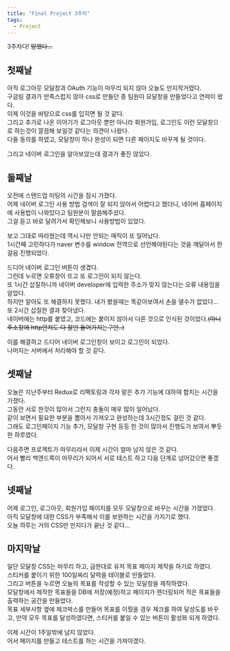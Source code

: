 ```yaml
---
title: "Final Project 3주차"
tags:
  - Project
---
```


3주차다!
~~망했다...~~

## 첫째날  

아직 로그아웃 모달창과 OAuth 기능이 마무리 되지 않아 오늘도 만지작거렸다.  
구글링 결과가 만족스럽지 않아 css로 만들던 중 팀원이 모달창을 만들었다고 연락이 왔다.  
이제 이것을 바탕으로 css를 입히면 될 것 같다.  
그리고 추가로 나온 이야기가 로그아웃 뿐만 아니라 회원가입, 로그인도 이런 모달창으로 하는것이 깔끔해 보일것 같다는 의견이 나왔다.  
다들 동의를 하였고, 모달창이 하나 완성이 되면 다른 페이지도 바꾸게 될 것이다.  

그리고 네이버 로그인을 알아보았는데 결과가 좋진 않았다.  

## 둘째날

오전에 스탠드업 미팅의 시간을 잠시 가졌다.  
어제 네이버 로그인 사용 방법 검색이 잘 되지 않아서 어렵다고 했더니, 네이버 홈페이지에 사용법이 나와있다고 팀원분이 말씀해주셨다.  
그걸 듣고 바로 달려가서 확인해보니 사용방법이 있었다.  

보고 그대로 따라쳤는데 역시 나만 안되는 매직이 또 일어났다.  
1시간째 고민하다가 naver 변수를 window 전역으로 선언해야된다는 것을 깨달아서 한걸음 진행되었다.  

드디어 네이버 로그인 버튼이 생겼다.  
그런데 누르면 오류창이 뜨고 또 로그인이 되지 않는다.  
또 1시간 삽질하니까 네이버 developer에 입력한 주소가 맞지 않는다는 오류 내용임을 알았다.  
하지만 알아도 또 해결하지 못했다. 내가 봤을때는 똑같아보여서 손을 댈수가 없었다...  
또 2시간 삽질한 결과 찾아냈다.  
네이버에는 http를 붙였고, 코드에는 붙이지 않아서 다른 것으로 인식된 것이었다.~~(아니 주소창에 http안쳐도 다 잘만 들어가지는구만..)~~  

이를 해결하고 드디어 네이버 로그인창이 보이고 로그인이 되었다.  
나머지는 서버에서 처리해야 할 것 같다.  

## 셋째날

오늘은 지난주부터 Redux로 리팩토링과 각자 맡은 추가 기능에 대하여 합치는 시간을 가졌다.  
그동안 서로 한것이 많아서 그런지 충돌이 매우 많이 일어났다.  
같이 보면서 필요한 부분을 뽑아서 가져오고 완성하는데 3시간정도 걸린 것 같다.  
그래도 로그인페이지 기능 추가, 모달창 구현 등등 한 것이 많아서 진행도가 보여서 뿌듯한 하루였다.  

다음주면 프로젝트가 마무리라서 이제 시간이 얼마 남지 않은 것 같다.  
어서 빨리 백엔드쪽이 마무리가 되어서 서로 테스트 하고 다음 단계로 넘어갔으면 좋겠다.  

## 넷째날

어제 로그인, 로그아웃, 회원가입 페이지를 모두 모달창으로 바꾸는 시간을 가졌었다.  
아직 모달창에 대한 CSS가 부족해서 이를 보완하는 시간을 가지기로 했다.  
오늘 하루는 거의 CSS만 만지다가 끝난 것 같다...

## 마지막날

일단 모달창 CSS는 마무리 하고, 급한대로 유저 목표 페이지 제작을 하기로 하였다.  
스티커를 붙이기 위한 100일짜리 달력을 테이블로 만들었다.  
그리고 버튼을 누르면 오늘의 목표를 작성할 수 있는 모달창을 제작하였다.  
모달창에서 제작한 목표들을 DB에 저장(예정)하고 페이지가 렌더링되어 적은 목표들을 출력하는 공간을 만들었다.  
목표 세부사항 옆에 체크박스를 만들어 목표를 이뤘을 경우 체크를 하여 달성도를 바꾸고, 만약 모두 목표를 달성하였다면, 스티커를 붙일 수 있는 버튼이 활성화 되게 하였다.  


이제 시간이 1주일밖에 남지 않았다.  
어서 페이지를 만들고 테스트를 하는 시간을 가져야겠다.
